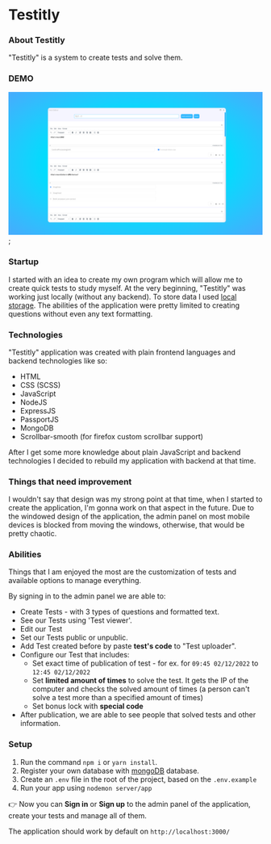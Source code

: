 # Testitly

### About Testitly

"Testitly" is a system to create tests and solve them.

### DEMO

![DEMO](./testitly_demo.png);

### Startup

I started with an idea to create my own program which will allow me to create quick tests to study myself. At the very beginning, "Testitly" was working just locally (without any backend). To store data I used [local storage](https://developer.mozilla.org/pl/docs/Web/API/Window/localStorage "See on Mozilla documentation"). The abilities of the application were pretty limited to creating questions without even any text formatting.

### Technologies

"Testitly" application was created with plain frontend languages and backend technologies like so:

- HTML
- CSS (SCSS)
- JavaScript
- NodeJS
- ExpressJS
- PassportJS
- MongoDB
- Scrollbar-smooth (for firefox custom scrollbar support)

After I get some more knowledge about plain JavaScript and backend technologies I decided to rebuild my application with backend at that time.

### Things that need improvement

I wouldn't say that design was my strong point at that time, when I started to create the application, I'm gonna work on that aspect in the future. Due to the windowed design of the application, the admin panel on most mobile devices is blocked from moving the windows, otherwise, that would be pretty chaotic.

### Abilities

Things that I am enjoyed the most are the customization of tests and available options to manage everything.

By signing in to the admin panel we are able to:

- Create Tests - with 3 types of questions and formatted text.
- See our Tests using 'Test viewer'.
- Edit our Test
- Set our Tests public or unpublic.
- Add Test created before by paste **test's code** to "Test uploader".
- Configure our Test that includes:
  - Set exact time of publication of test - for ex. for `09:45 02/12/2022` to `12:45 02/12/2022`
  - Set **limited amount of times** to solve the test. It gets the IP of the computer and checks the solved amount of times (a person can't solve a test more than a specified amount of times)
  - Set bonus lock with **special code**
- After publication, we are able to see people that solved tests and other information.

### Setup

1. Run the command `npm i` or `yarn install`.
1. Register your own database with [mongoDB](https://www.mongodb.com/ "Register on Mongodb Website") database.
1. Create an `.env` file in the root of the project, based on the `.env.example`
1. Run your app using `nodemon server/app`

:point_right: Now you can **Sign in** or **Sign up** to the admin panel of the application, create your tests and manage all of them.

The application should work by default on `http://localhost:3000/`
